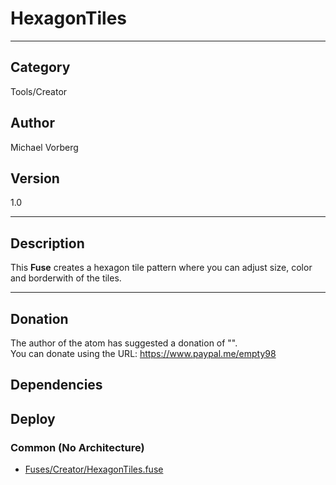 # HexagonTiles
___

## Category
Tools/Creator

## Author
Michael Vorberg

## Version
1.0

___

## Description
<p>This <b>Fuse</b> creates a hexagon tile pattern where you can adjust size, color and borderwith of the tiles.</p>

___

## Donation
The author of the atom has suggested a donation of "".  
You can donate using the URL: <a href="https://www.paypal.me/empty98">https://www.paypal.me/empty98</a>
## Dependencies

## Deploy

### Common (No Architecture)

<ul>
<li><a href="https://gitlab.com/WeSuckLess/Reactor/-/blob/master/Atoms/com.MichaelVorberg.HexagonTiles/Fuses/Creator/HexagonTiles.fuse?ref_type=heads">Fuses/Creator/HexagonTiles.fuse</a></li>
</ul>
